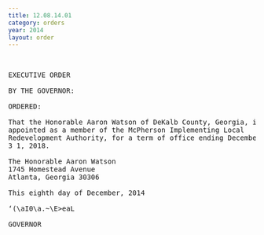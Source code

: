 ```yaml
---
title: 12.08.14.01
category: orders
year: 2014
layout: order
---
```


<pre> 

EXECUTIVE ORDER

BY THE GOVERNOR:

ORDERED:

That the Honorable Aaron Watson of DeKalb County, Georgia, is
appointed as a member of the McPherson Implementing Local
Redevelopment Authority, for a term of office ending December
3 1, 2018.

The Honorable Aaron Watson
1745 Homestead Avenue
Atlanta, Georgia 30306

This eighth day of December, 2014

‘(\aI0\a.~\E>eaL

GOVERNOR

</pre>
